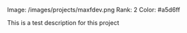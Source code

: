 Image: /images/projects/maxfdev.png
Rank: 2
Color: #a5d6ff

This is a test description for this project
